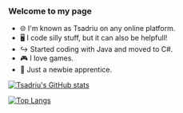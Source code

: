 ### Welcome to my page
* 🌐 I'm known as Tsadriu on any online platform.
* 🖥️ I code silly stuff, but it can also be helpfull!
* ↪️ Started coding with Java and moved to C#.
* 🎮 I love games.
* 🌱 Just a newbie apprentice.

<!--[![Patreon](https://ko-fi.com/img/githubbutton_sm.svg)]([https://ko-fi.com/I3I5GFKAS](https://www.patreon.com/Nestronomus))-->

[![Tsadriu's GitHub stats](https://github-readme-stats-sigma-five.vercel.app/api?username=Tsadriu)](https://github.com/Tsadriu)
  
[![Top Langs](https://github-readme-stats-sigma-five.vercel.app/api/top-langs/?username=Tsadriu&layout=compact)](https://github.com/Tsadriu)
  
